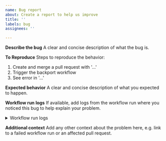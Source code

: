 ```yaml
---
name: Bug report
about: Create a report to help us improve
title: ''
labels: bug
assignees: ''

---
```


**Describe the bug**
A clear and concise description of what the bug is.

**To Reproduce**
Steps to reproduce the behavior:
1. Create and merge a pull request with '...'
2. Trigger the backport workflow
3. See error in '...'

**Expected behavior**
A clear and concise description of what you expected to happen.

**Workflow run logs**
If available, add logs from the workflow run where you noticed this bug to help explain your problem.

<details><summary>Workflow run logs</summary>
<p>

```
LOGS
```

</p>
</details> 

**Additional context**
Add any other context about the problem here, e.g. link to a failed workflow run or an affected pull request.
